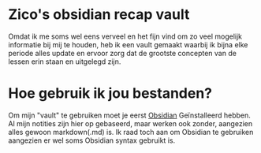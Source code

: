 # Zico's obsidian recap vault
Omdat ik me soms wel eens verveel en het fijn vind om zo veel mogelijk informatie bij mij te houden, heb ik een vault gemaakt waarbij ik bijna elke periode alles update en ervoor zorg dat de grootste concepten van de lessen erin staan en uitgelegd zijn.
# Hoe gebruik ik jou bestanden?
Om mijn "vault" te gebruiken moet je eerst [Obsidian](https://obsidian.md/) Geïnstalleerd hebben. Al mijn notities zijn hier op gebaseerd, maar werken ook zonder, aangezien alles gewoon markdown(.md) is. Ik raad toch aan om Obsidian te gebruiken aangezien er wel soms Obsidian syntax gebruikt is.

